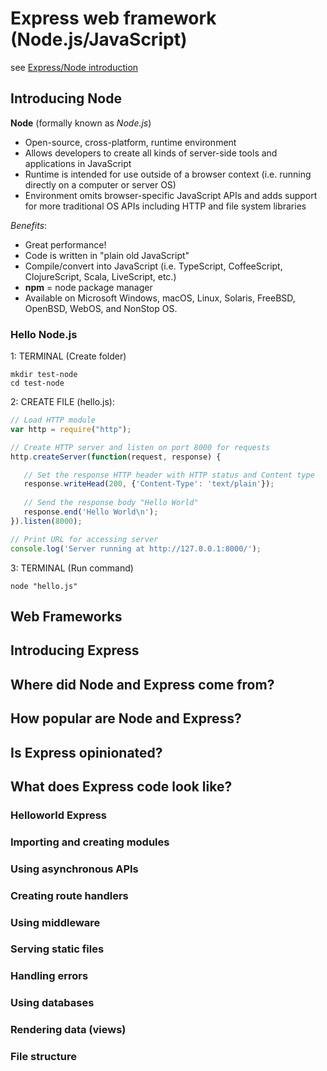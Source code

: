 # Express web framework (Node.js/Java​Script)

see [Express/Node introduction](https://developer.mozilla.org/en-US/docs/Learn/Server-side/Express_Nodejs/Introduction)

## Introducing Node

**Node** (formally known as *Node.js*)

- Open-source, cross-platform, runtime environment
- Allows developers to create all kinds of server-side tools and applications in JavaScript
- Runtime is intended for use outside of a browser context (i.e. running directly on a computer or server OS)
- Environment omits browser-specific JavaScript APIs and adds support for more traditional OS APIs including HTTP and file system libraries

*Benefits*:

- Great performance!
- Code is written in "plain old JavaScript"
- Compile/convert into JavaScript (i.e. TypeScript, CoffeeScript, ClojureScript, Scala, LiveScript, etc.)
- **npm** = node package manager
- Available on Microsoft Windows, macOS, Linux, Solaris, FreeBSD, OpenBSD, WebOS, and NonStop OS.

### Hello Node.js

1: TERMINAL (Create folder)

```vim
mkdir test-node
cd test-node
```

2: CREATE FILE (hello.js):

```javascript 
// Load HTTP module
var http = require("http");

// Create HTTP server and listen on port 8000 for requests
http.createServer(function(request, response) {

   // Set the response HTTP header with HTTP status and Content type
   response.writeHead(200, {'Content-Type': 'text/plain'});
   
   // Send the response body "Hello World"
   response.end('Hello World\n');
}).listen(8000);

// Print URL for accessing server
console.log('Server running at http://127.0.0.1:8000/');
```

3: TERMINAL (Run command)

```vim
node "hello.js"
```

## Web Frameworks

## Introducing Express

## Where did Node and Express come from?

## How popular are Node and Express?

## Is Express opinionated?

## What does Express code look like?

### Helloworld Express

### Importing and creating modules

### Using asynchronous APIs

### Creating route handlers

### Using middleware

### Serving static files

### Handling errors

### Using databases

### Rendering data (views)

### File structure


